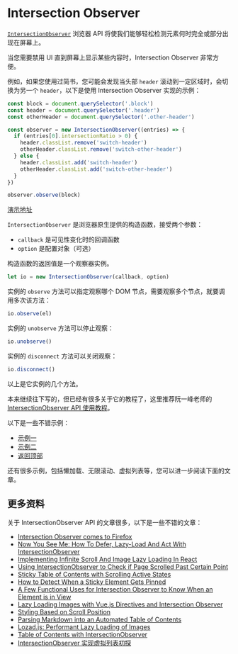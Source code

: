 # Intersection Observer

[`IntersectionObserver`](https://developer.mozilla.org/zh-CN/docs/Web/API/IntersectionObserver) 浏览器 API 将使我们能够轻松检测元素何时完全或部分出现在屏幕上。

当您需要禁用 UI 直到屏幕上显示某些内容时，Intersection Observer 非常方便。

例如，如果您使用过简书，您可能会发现当头部 `header` 滚动到一定区域时，会切换为另一个 `header`，以下是使用 Intersection Observer 实现的示例：

```js
const block = document.querySelector('.block')
const header = document.querySelector('.header')
const otherHeader = document.querySelector('.other-header')

const observer = new IntersectionObserver((entries) => {
  if (entries[0].intersectionRatio > 0) {
    header.classList.remove('switch-header')
    otherHeader.classList.remove('switch-other-header')
  } else {
    header.classList.add('switch-header')
    otherHeader.classList.add('switch-other-header')
  }
})

observer.observe(block)
```

[演示地址](https://codepen.io/lio-zero/pen/jOyQQrB)

`IntersectionObserver` 是浏览器原生提供的构造函数，接受两个参数：

- `callback` 是可见性变化时的回调函数
- `option` 是配置对象（可选）

构造函数的返回值是一个观察器实例。

```js
let io = new IntersectionObserver(callback, option)
```

实例的 `observe` 方法可以指定观察哪个 DOM 节点，需要观察多个节点，就要调用多次该方法：

```js
io.observe(el)
```

实例的 `unobserve` 方法可以停止观察：

```js
io.unobserve()
```

实例的 `disconnect` 方法可以关闭观察：

```js
io.disconnect()
```

以上是它实例的几个方法。

本来继续往下写的，但已经有很多关于它的教程了，这里推荐阮一峰老师的 [IntersectionObserver API 使用教程](https://www.ruanyifeng.com/blog/2016/11/intersectionobserver_api.html)。

以下是一些不错示例：

- [示例一](https://codepen.io/lio-zero/pen/ZEBJNQg)
- [示例二](https://codepen.io/michellebarker/full/xxwLpRG)
- [返回顶部](https://codepen.io/lio-zero/pen/JjEpajw)

还有很多示例，包括懒加载、无限滚动、虚拟列表等，您可以进一步阅读下面的文章。

## 更多资料

关于 IntersectionObserver API 的文章很多，以下是一些不错的文章：

- [Intersection Observer comes to Firefox](https://hacks.mozilla.org/2017/08/intersection-observer-comes-to-firefox/)
- [Now You See Me: How To Defer, Lazy-Load And Act With IntersectionObserver](https://www.smashingmagazine.com/2018/01/deferring-lazy-loading-intersection-observer-api/)
- [Implementing Infinite Scroll And Image Lazy Loading In React](https://www.smashingmagazine.com/2020/03/infinite-scroll-lazy-image-loading-react/)
- [Using IntersectionObserver to Check if Page Scrolled Past Certain Point](https://css-tricks.com/using-intersectionobserver-to-check-if-page-scrolled-past-certain-point/)
- [Sticky Table of Contents with Scrolling Active States](https://css-tricks.com/sticky-table-of-contents-with-scrolling-active-states/)
- [How to Detect When a Sticky Element Gets Pinned](https://css-tricks.com/how-to-detect-when-a-sticky-element-gets-pinned/)
- [A Few Functional Uses for Intersection Observer to Know When an Element is in View](https://css-tricks.com/a-few-functional-uses-for-intersection-observer-to-know-when-an-element-is-in-view/)
- [Lazy Loading Images with Vue.js Directives and Intersection Observer](https://css-tricks.com/lazy-loading-images-with-vue-js-directives-and-intersection-observer/)
- [Styling Based on Scroll Position](https://css-tricks.com/styling-based-on-scroll-position/)
- [Parsing Markdown into an Automated Table of Contents](https://css-tricks.com/parsing-markdown-into-an-automated-table-of-contents/)
- [Lozad.js: Performant Lazy Loading of Images](https://css-tricks.com/lozad-js-performant-lazy-loading-images/)
- [Table of Contents with IntersectionObserver](https://css-tricks.com/table-of-contents-with-intersectionobserver/)
- [IntersectionObserver 实现虚拟列表初探](https://mp.weixin.qq.com/s/UEOE-nK2C8NyID2Xq1QwQw)
